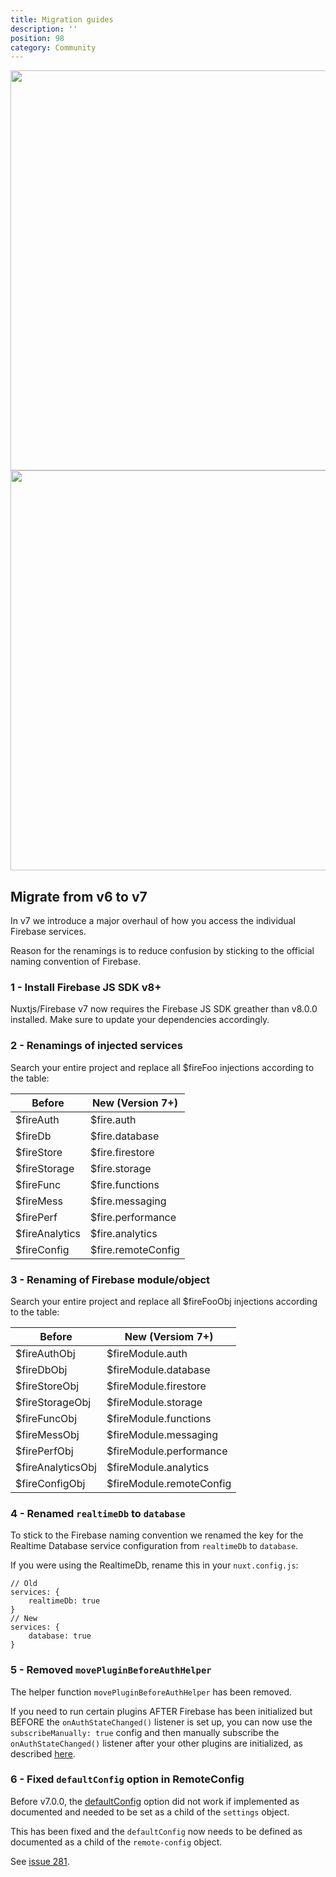 ```yaml
---
title: Migration guides
description: ''
position: 98
category: Community
---
```


<img src="/version7.png" class="light-img" width="1280" height="640" alt="" />
<img src="/version7-dark.png" class="dark-img" width="1280" height="640" alt=""/>

## Migrate from v6 to v7

In v7 we introduce a major overhaul of how you access the individual Firebase services.

Reason for the renamings is to reduce confusion by sticking to the official naming convention of Firebase.

### 1 - Install Firebase JS SDK v8+

Nuxtjs/Firebase v7 now requires the Firebase JS SDK greather than v8.0.0 installed. Make sure to update your dependencies accordingly.

### 2 - Renamings of injected services

Search your entire project and replace all $fireFoo injections according to the table:

| Before         | New (Version 7+)   |
| -------------- | ------------------ |
| $fireAuth      | $fire.auth         |
| $fireDb        | $fire.database     |
| $fireStore     | $fire.firestore    |
| $fireStorage   | $fire.storage      |
| $fireFunc      | $fire.functions    |
| $fireMess      | $fire.messaging    |
| $firePerf      | $fire.performance  |
| $fireAnalytics | $fire.analytics    |
| $fireConfig    | $fire.remoteConfig |

### 3 - Renaming of Firebase module/object

Search your entire project and replace all $fireFooObj injections according to the table:

| Before            | New (Versiom 7+)         |
| ----------------- | ------------------------ |
| $fireAuthObj      | $fireModule.auth         |
| $fireDbObj        | $fireModule.database     |
| $fireStoreObj     | $fireModule.firestore    |
| $fireStorageObj   | $fireModule.storage      |
| $fireFuncObj      | $fireModule.functions    |
| $fireMessObj      | $fireModule.messaging    |
| $firePerfObj      | $fireModule.performance  |
| $fireAnalyticsObj | $fireModule.analytics    |
| $fireConfigObj    | $fireModule.remoteConfig |

### 4 - Renamed `realtimeDb` to `database`

To stick to the Firebase naming convention we renamed the key for the Realtime Database service configuration from `realtimeDb` to `database`.

If you were using the RealtimeDb, rename this in your `nuxt.config.js`:

```js[nuxt.config.js]
// Old
services: {
    realtimeDb: true
}
// New
services: {
    database: true
}
```

### 5 - Removed `movePluginBeforeAuthHelper`

The helper function `movePluginBeforeAuthHelper` has been removed.

If you need to run certain plugins AFTER Firebase has been initialized but BEFORE the `onAuthStateChanged()` listener is set up, you can now use the `subscribeManually: true` config and then manually subscribe the `onAuthStateChanged()` listener after your other plugins are initialized, as described [here](/service-options/auth#subscribemanually).

### 6 - Fixed `defaultConfig` option in RemoteConfig

Before v7.0.0, the [defaultConfig](/service-options/remote-config) option did not work if implemented as documented and needed to be set as a child of the `settings` object.

This has been fixed and the `defaultConfig` now needs to be defined as documented as a child of the `remote-config` object.

See [issue 281](https://github.com/nuxt-community/firebase-module/issues/281).